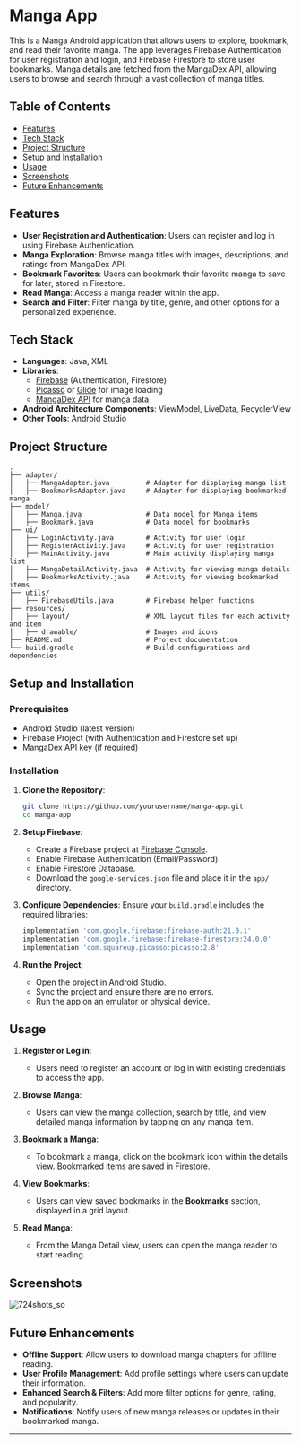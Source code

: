 # Manga App

This is a Manga Android application that allows users to explore, bookmark, and read their favorite manga. The app leverages Firebase Authentication for user registration and login, and Firebase Firestore to store user bookmarks. Manga details are fetched from the MangaDex API, allowing users to browse and search through a vast collection of manga titles.

## Table of Contents

- [Features](#features)
- [Tech Stack](#tech-stack)
- [Project Structure](#project-structure)
- [Setup and Installation](#setup-and-installation)
- [Usage](#usage)
- [Screenshots](#screenshots)
- [Future Enhancements](#future-enhancements)

## Features

- **User Registration and Authentication**: Users can register and log in using Firebase Authentication.
- **Manga Exploration**: Browse manga titles with images, descriptions, and ratings from MangaDex API.
- **Bookmark Favorites**: Users can bookmark their favorite manga to save for later, stored in Firestore.
- **Read Manga**: Access a manga reader within the app.
- **Search and Filter**: Filter manga by title, genre, and other options for a personalized experience.

## Tech Stack

- **Languages**: Java, XML
- **Libraries**: 
  - [Firebase](https://firebase.google.com/) (Authentication, Firestore)
  - [Picasso](https://square.github.io/picasso/) or [Glide](https://bumptech.github.io/glide/) for image loading
  - [MangaDex API](https://api.mangadex.org/) for manga data
- **Android Architecture Components**: ViewModel, LiveData, RecyclerView
- **Other Tools**: Android Studio

## Project Structure

```plaintext
.
├── adapter/
│   ├── MangaAdapter.java         # Adapter for displaying manga list
│   ├── BookmarksAdapter.java     # Adapter for displaying bookmarked manga
├── model/
│   ├── Manga.java                # Data model for Manga items
│   ├── Bookmark.java             # Data model for bookmarks
├── ui/
│   ├── LoginActivity.java        # Activity for user login
│   ├── RegisterActivity.java     # Activity for user registration
│   ├── MainActivity.java         # Main activity displaying manga list
│   ├── MangaDetailActivity.java  # Activity for viewing manga details
│   ├── BookmarksActivity.java    # Activity for viewing bookmarked items
├── utils/
│   ├── FirebaseUtils.java        # Firebase helper functions
├── resources/
│   ├── layout/                   # XML layout files for each activity and item
│   ├── drawable/                 # Images and icons
├── README.md                     # Project documentation
└── build.gradle                  # Build configurations and dependencies
```

## Setup and Installation

### Prerequisites

- Android Studio (latest version)
- Firebase Project (with Authentication and Firestore set up)
- MangaDex API key (if required)

### Installation

1. **Clone the Repository**:
   ```bash
   git clone https://github.com/yourusername/manga-app.git
   cd manga-app
   ```

2. **Setup Firebase**:
   - Create a Firebase project at [Firebase Console](https://console.firebase.google.com/).
   - Enable Firebase Authentication (Email/Password).
   - Enable Firestore Database.
   - Download the `google-services.json` file and place it in the `app/` directory.

3. **Configure Dependencies**:
   Ensure your `build.gradle` includes the required libraries:
   ```gradle
   implementation 'com.google.firebase:firebase-auth:21.0.1'
   implementation 'com.google.firebase:firebase-firestore:24.0.0'
   implementation 'com.squareup.picasso:picasso:2.8'
   ```

4. **Run the Project**:
   - Open the project in Android Studio.
   - Sync the project and ensure there are no errors.
   - Run the app on an emulator or physical device.

## Usage

1. **Register or Log in**:
   - Users need to register an account or log in with existing credentials to access the app.
  
2. **Browse Manga**:
   - Users can view the manga collection, search by title, and view detailed manga information by tapping on any manga item.

3. **Bookmark a Manga**:
   - To bookmark a manga, click on the bookmark icon within the details view. Bookmarked items are saved in Firestore.

4. **View Bookmarks**:
   - Users can view saved bookmarks in the **Bookmarks** section, displayed in a grid layout.
  
5. **Read Manga**:
   - From the Manga Detail view, users can open the manga reader to start reading.

## Screenshots

![724shots_so](https://github.com/user-attachments/assets/855028fb-4087-49cf-9680-34634f247224)


## Future Enhancements

- **Offline Support**: Allow users to download manga chapters for offline reading.
- **User Profile Management**: Add profile settings where users can update their information.
- **Enhanced Search & Filters**: Add more filter options for genre, rating, and popularity.
- **Notifications**: Notify users of new manga releases or updates in their bookmarked manga.

---

